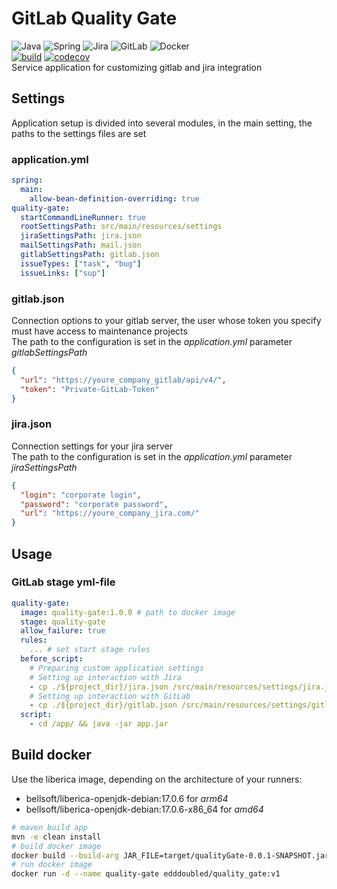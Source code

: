 # GitLab Quality Gate
![Java](https://img.shields.io/badge/java-%23ED8B00.svg?style=for-the-badge&logo=java&logoColor=white) 
![Spring](https://img.shields.io/badge/spring-%236DB33F.svg?style=for-the-badge&logo=spring&logoColor=white)
![Jira](https://img.shields.io/badge/jira-%230A0FFF.svg?style=for-the-badge&logo=jira&logoColor=white)
![GitLab](https://img.shields.io/badge/gitlab-%23181717.svg?style=for-the-badge&logo=gitlab&logoColor=white)
![Docker](https://img.shields.io/badge/docker-%230db7ed.svg?style=for-the-badge&logo=docker&logoColor=white)<br/> 
[![build](https://github.com/EddDoubleD/qualityGate/actions/workflows/build.yml/badge.svg?branch=master)](https://github.com/EddDoubleD/qualityGate/actions/workflows/build.yml) [![codecov](https://codecov.io/gh/EddDoubleD/qualityGate/branch/master/graph/badge.svg?token=TYXJX2Z7TH)](https://codecov.io/gh/EddDoubleD/qualityGate)<br/>
Service application for customizing gitlab and jira integration

## Settings
Application setup is divided into several modules, in the main setting, the paths to the settings files are set
### application.yml
```yaml
spring:
  main:
    allow-bean-definition-overriding: true
quality-gate:
  startCommandLineRunner: true
  rootSettingsPath: src/main/resources/settings
  jiraSettingsPath: jira.json
  mailSettingsPath: mail.json
  gitlabSettingsPath: gitlab.json
  issueTypes: ["task", "bug"]
  issueLinks: ["sup"]
```
### gitlab.json
Connection options to your gitlab server,
the user whose token you specify must have access to maintenance projects<br/>
The path to the configuration is set in the _application.yml_ parameter _gitlabSettingsPath_
```json
{
  "url": "https://youre_company_gitlab/api/v4/",
  "token": "Private-GitLab-Token"
}
```
### jira.json
Connection settings for your jira server<br/>
The path to the configuration is set in the _application.yml_ parameter _jiraSettingsPath_
```json
{
  "login": "corporate login",
  "password": "corporate password",
  "url": "https://youre_company_jira.com/"
}
```
## Usage

### GitLab stage yml-file
```yml
quality-gate:
  image: quality-gate:1.0.0 # path to docker image
  stage: quality-gate
  allow_failure: true
  rules:
    ... # set start stage rules
  before_script:
    # Preparing custom application settings
    # Setting up interaction with Jira
    - cp ./${project_dir}/jira.json /src/main/resources/settings/jira.json
    # Setting up interaction with GitLab
    - cp ./${project_dir}/gitlab.json /src/main/resources/settings/gitlab.json
  script:
    - cd /app/ && java -jar app.jar
```

## Build docker
Use the liberica image, depending on the architecture of your runners:
* bellsoft/liberica-openjdk-debian:17.0.6  for *arm64*
* bellsoft/liberica-openjdk-debian:17.0.6-x86_64 for *amd64*

``` bash
# maven build app 
mvn -e clean install
# build docker image 
docker build --build-arg JAR_FILE=target/qualityGate-0.0.1-SNAPSHOT.jar -t edddoubled/quality_gate:v1 .
# run docker image
docker run -d --name quality-gate edddoubled/quality_gate:v1
```

